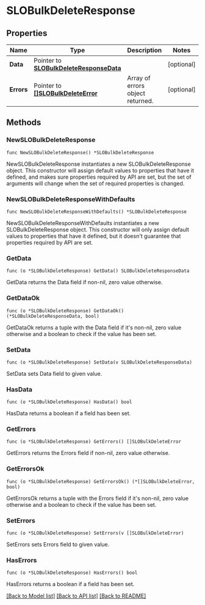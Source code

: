# SLOBulkDeleteResponse

## Properties

| Name       | Type                                                                     | Description                      | Notes      |
| ---------- | ------------------------------------------------------------------------ | -------------------------------- | ---------- |
| **Data**   | Pointer to [**SLOBulkDeleteResponseData**](SLOBulkDeleteResponseData.md) |                                  | [optional] |
| **Errors** | Pointer to [**[]SLOBulkDeleteError**](SLOBulkDeleteError.md)             | Array of errors object returned. | [optional] |

## Methods

### NewSLOBulkDeleteResponse

`func NewSLOBulkDeleteResponse() *SLOBulkDeleteResponse`

NewSLOBulkDeleteResponse instantiates a new SLOBulkDeleteResponse object.
This constructor will assign default values to properties that have it defined,
and makes sure properties required by API are set, but the set of arguments
will change when the set of required properties is changed.

### NewSLOBulkDeleteResponseWithDefaults

`func NewSLOBulkDeleteResponseWithDefaults() *SLOBulkDeleteResponse`

NewSLOBulkDeleteResponseWithDefaults instantiates a new SLOBulkDeleteResponse object.
This constructor will only assign default values to properties that have it defined,
but it doesn't guarantee that properties required by API are set.

### GetData

`func (o *SLOBulkDeleteResponse) GetData() SLOBulkDeleteResponseData`

GetData returns the Data field if non-nil, zero value otherwise.

### GetDataOk

`func (o *SLOBulkDeleteResponse) GetDataOk() (*SLOBulkDeleteResponseData, bool)`

GetDataOk returns a tuple with the Data field if it's non-nil, zero value otherwise
and a boolean to check if the value has been set.

### SetData

`func (o *SLOBulkDeleteResponse) SetData(v SLOBulkDeleteResponseData)`

SetData sets Data field to given value.

### HasData

`func (o *SLOBulkDeleteResponse) HasData() bool`

HasData returns a boolean if a field has been set.

### GetErrors

`func (o *SLOBulkDeleteResponse) GetErrors() []SLOBulkDeleteError`

GetErrors returns the Errors field if non-nil, zero value otherwise.

### GetErrorsOk

`func (o *SLOBulkDeleteResponse) GetErrorsOk() (*[]SLOBulkDeleteError, bool)`

GetErrorsOk returns a tuple with the Errors field if it's non-nil, zero value otherwise
and a boolean to check if the value has been set.

### SetErrors

`func (o *SLOBulkDeleteResponse) SetErrors(v []SLOBulkDeleteError)`

SetErrors sets Errors field to given value.

### HasErrors

`func (o *SLOBulkDeleteResponse) HasErrors() bool`

HasErrors returns a boolean if a field has been set.

[[Back to Model list]](../README.md#documentation-for-models) [[Back to API list]](../README.md#documentation-for-api-endpoints) [[Back to README]](../README.md)

